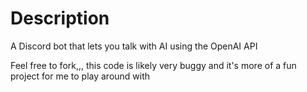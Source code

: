 # Description
A Discord bot that lets you talk with AI using the OpenAI API

Feel free to fork,,, this code is likely very buggy and it's more of a fun project for me to play around with
